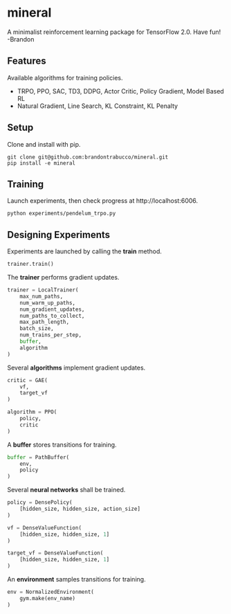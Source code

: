 # mineral

A minimalist reinforcement learning package for TensorFlow 2.0. Have fun! -Brandon

## Features

Available algorithms for training policies.

- TRPO, PPO, SAC, TD3, DDPG, Actor Critic, Policy Gradient, Model Based RL
- Natural Gradient, Line Search, KL Constraint, KL Penalty

## Setup

Clone and install with pip.

```shell 
git clone git@github.com:brandontrabucco/mineral.git
pip install -e mineral
```

## Training

Launch experiments, then check progress at http://localhost:6006.

```shell 
python experiments/pendelum_trpo.py
```

## Designing Experiments

Experiments are launched by calling the **train** method.

```python
trainer.train()
```

The **trainer** performs gradient updates.

```python
trainer = LocalTrainer(
    max_num_paths,
    num_warm_up_paths,
    num_gradient_updates,
    num_paths_to_collect,
    max_path_length,
    batch_size,
    num_trains_per_step,
    buffer,
    algorithm
)
```

Several **algorithms** implement gradient updates.

```python
critic = GAE(
    vf,
    target_vf
)

algorithm = PPO(
    policy,
    critic
)
```

A **buffer** stores transitions for training.

```python
buffer = PathBuffer(
    env,
    policy
)
```

Several **neural networks** shall be trained.

```python
policy = DensePolicy(
    [hidden_size, hidden_size, action_size]
)

vf = DenseValueFunction(
    [hidden_size, hidden_size, 1]
)

target_vf = DenseValueFunction(
    [hidden_size, hidden_size, 1]
)
```

An **environment** samples transitions for training.

```python
env = NormalizedEnvironment(
    gym.make(env_name)
)
```
